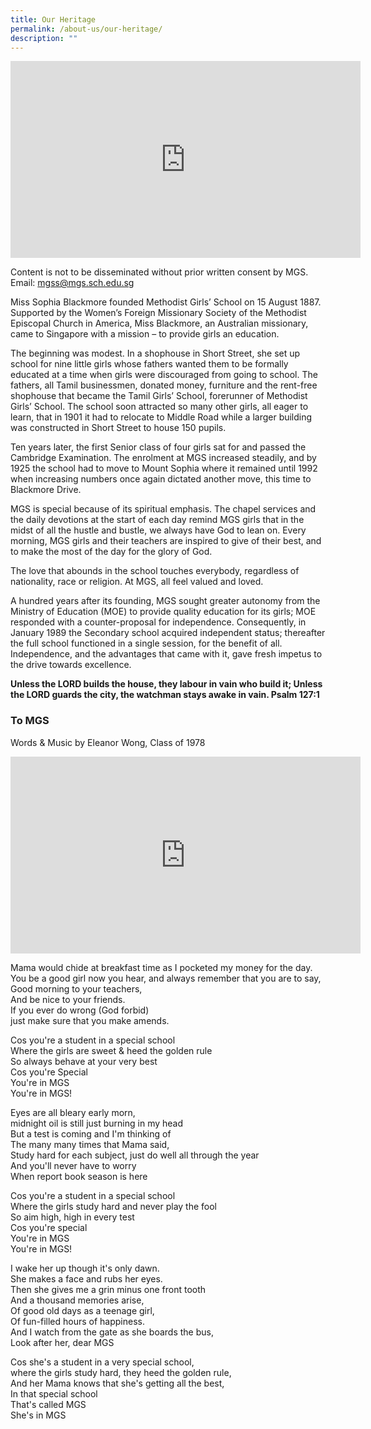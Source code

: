 ```yaml
---
title: Our Heritage
permalink: /about-us/our-heritage/
description: ""
---
```

<iframe width="560" height="315" src="https://www.youtube.com/embed/F5m_pkI_m-s" title="YouTube video player" frameborder="0" allow="accelerometer; autoplay; clipboard-write; encrypted-media; gyroscope; picture-in-picture" allowfullscreen></iframe>

Content is not to be disseminated without prior written consent by MGS. Email: [mgss@mgs.sch.edu.sg](mailto:mgss@mgs.sch.edu.sg)

Miss Sophia Blackmore founded Methodist Girls’ School on 15 August 1887. Supported by the Women’s Foreign Missionary Society of the Methodist Episcopal Church in America, Miss Blackmore, an Australian missionary, came to Singapore with a mission – to provide girls an education.

  

The beginning was modest. In a shophouse in Short Street, she set up school for nine little girls whose fathers wanted them to be formally educated at a time when girls were discouraged from going to school. The fathers, all Tamil businessmen, donated money, furniture and the rent-free shophouse that became the Tamil Girls’ School, forerunner of Methodist Girls’ School. The school soon attracted so many other girls, all eager to learn, that in 1901 it had to relocate to Middle Road while a larger building was constructed in Short Street to house 150 pupils.

  

Ten years later, the first Senior class of four girls sat for and passed the Cambridge Examination. The enrolment at MGS increased steadily, and by 1925 the school had to move to Mount Sophia where it remained until 1992 when increasing numbers once again dictated another move, this time to Blackmore Drive.

  

MGS is special because of its spiritual emphasis. The chapel services and the daily devotions at the start of each day remind MGS girls that in the midst of all the hustle and bustle, we always have God to lean on. Every morning, MGS girls and their teachers are inspired to give of their best, and to make the most of the day for the glory of God.

  

The love that abounds in the school touches everybody, regardless of nationality, race or religion. At MGS, all feel valued and loved.

A hundred years after its founding, MGS sought greater autonomy from the Ministry of Education (MOE) to provide quality education for its girls; MOE responded with a counter-proposal for independence. Consequently, in January 1989 the Secondary school acquired independent status; thereafter the full school functioned in a single session, for the benefit of all. Independence, and the advantages that came with it, gave fresh impetus to the drive towards excellence.

  
**Unless the LORD builds the house, they labour in vain who build it; Unless the LORD guards the city, the watchman stays awake in vain. Psalm 127:1**

### To MGS

Words & Music by Eleanor Wong, Class of 1978

<iframe width="560" height="315" src="https://www.youtube.com/embed/3D_sSvatwQc" title="YouTube video player" frameborder="0" allow="accelerometer; autoplay; clipboard-write; encrypted-media; gyroscope; picture-in-picture" allowfullscreen></iframe>

Mama would chide at breakfast time as I pocketed my money for the day.<br>
You be a good girl now you hear, and always remember that you are to say,<br>
Good morning to your teachers,<br>
And be nice to your friends.<br>
If you ever do wrong (God forbid)<br>
just make sure that you make amends.

Cos you're a student in a special school<br>
Where the girls are sweet & heed the golden rule<br> 
So always behave at your very best<br>
Cos you're Special<br>
You're in MGS<br>
You're in MGS!

Eyes are all bleary early morn,<br>
midnight oil is still just burning in my head<br>
But a test is coming and I'm thinking of<br>
The many many times that Mama said,<br>
Study hard for each subject, just do well all through the year<br>
And you'll never have to worry<br>
When report book season is here

Cos you're a student in a special school<br>
Where the girls study hard and never play the fool<br> 
So aim high, high in every test<br>
Cos you're special<br>
You're in MGS<br>
You're in MGS!

I wake her up though it's only dawn.<br> 
She makes a face and rubs her eyes.<br> 
Then she gives me a grin minus one front tooth<br>
And a thousand memories arise,<br>
Of good old days as a teenage girl,<br>
Of fun-filled hours of happiness.<br>
And I watch from the gate as she boards the bus,<br>
Look after her, dear MGS

Cos she's a student in a very special school,<br>
where the girls study hard, they heed the golden rule,<br> 
And her Mama knows that she's getting all the best,<br>
In that special school<br>
That's called MGS<br>
She's in MGS